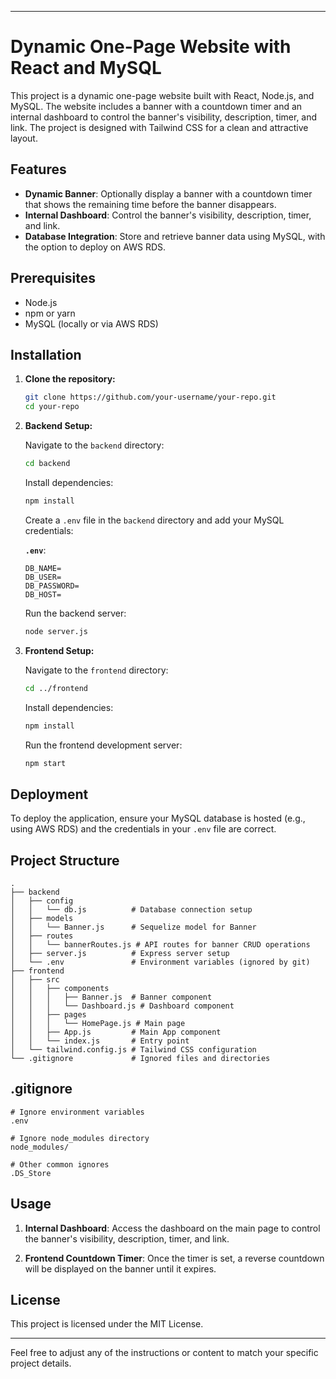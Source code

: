 
---

# Dynamic One-Page Website with React and MySQL

This project is a dynamic one-page website built with React, Node.js, and MySQL. The website includes a banner with a countdown timer and an internal dashboard to control the banner's visibility, description, timer, and link. The project is designed with Tailwind CSS for a clean and attractive layout.

## Features

- **Dynamic Banner**: Optionally display a banner with a countdown timer that shows the remaining time before the banner disappears.
- **Internal Dashboard**: Control the banner's visibility, description, timer, and link.
- **Database Integration**: Store and retrieve banner data using MySQL, with the option to deploy on AWS RDS.

## Prerequisites

- Node.js
- npm or yarn
- MySQL (locally or via AWS RDS)

## Installation

1. **Clone the repository:**

   ```bash
   git clone https://github.com/your-username/your-repo.git
   cd your-repo
   ```

2. **Backend Setup:**

   Navigate to the `backend` directory:

   ```bash
   cd backend
   ```

   Install dependencies:

   ```bash
   npm install
   ```

   Create a `.env` file in the `backend` directory and add your MySQL credentials:

   **`.env`**:
   ```plaintext
   DB_NAME=
   DB_USER=
   DB_PASSWORD=
   DB_HOST=
   ```

   Run the backend server:

   ```bash
   node server.js
   ```

3. **Frontend Setup:**

   Navigate to the `frontend` directory:

   ```bash
   cd ../frontend
   ```

   Install dependencies:

   ```bash
   npm install
   ```

   Run the frontend development server:

   ```bash
   npm start
   ```

## Deployment

To deploy the application, ensure your MySQL database is hosted (e.g., using AWS RDS) and the credentials in your `.env` file are correct.

## Project Structure

```plaintext
.
├── backend
│   ├── config
│   │   └── db.js          # Database connection setup
│   ├── models
│   │   └── Banner.js      # Sequelize model for Banner
│   ├── routes
│   │   └── bannerRoutes.js # API routes for banner CRUD operations
│   ├── server.js          # Express server setup
│   └── .env               # Environment variables (ignored by git)
├── frontend
│   ├── src
│   │   ├── components
│   │   │   ├── Banner.js  # Banner component
│   │   │   └── Dashboard.js # Dashboard component
│   │   ├── pages
│   │   │   └── HomePage.js # Main page
│   │   ├── App.js         # Main App component
│   │   └── index.js       # Entry point
│   └── tailwind.config.js # Tailwind CSS configuration
└── .gitignore             # Ignored files and directories
```

## .gitignore

```plaintext
# Ignore environment variables
.env

# Ignore node_modules directory
node_modules/

# Other common ignores
.DS_Store
```

## Usage

1. **Internal Dashboard**: Access the dashboard on the main page to control the banner's visibility, description, timer, and link.

2. **Frontend Countdown Timer**: Once the timer is set, a reverse countdown will be displayed on the banner until it expires.

## License

This project is licensed under the MIT License.

---

Feel free to adjust any of the instructions or content to match your specific project details.